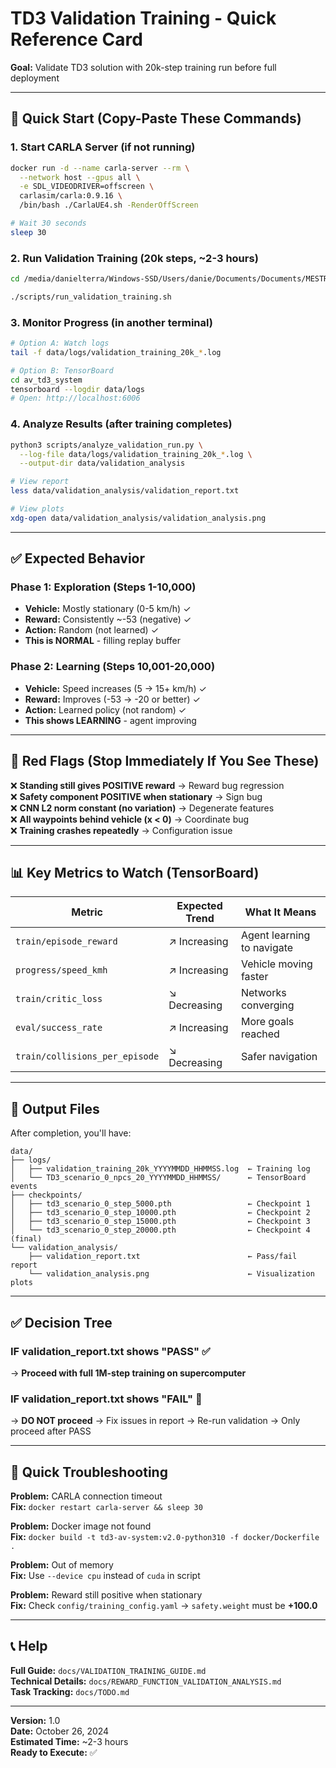 # TD3 Validation Training - Quick Reference Card

**Goal:** Validate TD3 solution with 20k-step training run before full deployment

---

## 🚀 Quick Start (Copy-Paste These Commands)

### 1. Start CARLA Server (if not running)
```bash
docker run -d --name carla-server --rm \
  --network host --gpus all \
  -e SDL_VIDEODRIVER=offscreen \
  carlasim/carla:0.9.16 \
  /bin/bash ./CarlaUE4.sh -RenderOffScreen

# Wait 30 seconds
sleep 30
```

### 2. Run Validation Training (20k steps, ~2-3 hours)
```bash
cd /media/danielterra/Windows-SSD/Users/danie/Documents/Documents/MESTRADO/25-2_aprendizado-por-reforco/Detalhamento/av_td3_system

./scripts/run_validation_training.sh
```

### 3. Monitor Progress (in another terminal)
```bash
# Option A: Watch logs
tail -f data/logs/validation_training_20k_*.log

# Option B: TensorBoard
cd av_td3_system
tensorboard --logdir data/logs
# Open: http://localhost:6006
```

### 4. Analyze Results (after training completes)
```bash
python3 scripts/analyze_validation_run.py \
  --log-file data/logs/validation_training_20k_*.log \
  --output-dir data/validation_analysis

# View report
less data/validation_analysis/validation_report.txt

# View plots
xdg-open data/validation_analysis/validation_analysis.png
```

---

## ✅ Expected Behavior

### Phase 1: Exploration (Steps 1-10,000)
- **Vehicle:** Mostly stationary (0-5 km/h) ✓
- **Reward:** Consistently ~-53 (negative) ✓
- **Action:** Random (not learned) ✓
- **This is NORMAL** - filling replay buffer

### Phase 2: Learning (Steps 10,001-20,000)
- **Vehicle:** Speed increases (5 → 15+ km/h) ✓
- **Reward:** Improves (-53 → -20 or better) ✓
- **Action:** Learned policy (not random) ✓
- **This shows LEARNING** - agent improving

---

## 🛑 Red Flags (Stop Immediately If You See These)

❌ **Standing still gives POSITIVE reward** → Reward bug regression  
❌ **Safety component POSITIVE when stationary** → Sign bug  
❌ **CNN L2 norm constant (no variation)** → Degenerate features  
❌ **All waypoints behind vehicle (x < 0)** → Coordinate bug  
❌ **Training crashes repeatedly** → Configuration issue  

---

## 📊 Key Metrics to Watch (TensorBoard)

| Metric | Expected Trend | What It Means |
|--------|----------------|---------------|
| `train/episode_reward` | ↗ Increasing | Agent learning to navigate |
| `progress/speed_kmh` | ↗ Increasing | Vehicle moving faster |
| `train/critic_loss` | ↘ Decreasing | Networks converging |
| `eval/success_rate` | ↗ Increasing | More goals reached |
| `train/collisions_per_episode` | ↘ Decreasing | Safer navigation |

---

## 📁 Output Files

After completion, you'll have:

```
data/
├── logs/
│   ├── validation_training_20k_YYYYMMDD_HHMMSS.log  ← Training log
│   └── TD3_scenario_0_npcs_20_YYYYMMDD_HHMMSS/      ← TensorBoard events
├── checkpoints/
│   ├── td3_scenario_0_step_5000.pth                 ← Checkpoint 1
│   ├── td3_scenario_0_step_10000.pth                ← Checkpoint 2
│   ├── td3_scenario_0_step_15000.pth                ← Checkpoint 3
│   └── td3_scenario_0_step_20000.pth                ← Checkpoint 4 (final)
└── validation_analysis/
    ├── validation_report.txt                        ← Pass/fail report
    └── validation_analysis.png                      ← Visualization plots
```

---

## ✅ Decision Tree

### IF validation_report.txt shows "PASS" ✅
→ **Proceed with full 1M-step training on supercomputer**

### IF validation_report.txt shows "FAIL" 🛑
→ **DO NOT proceed**
→ Fix issues in report
→ Re-run validation
→ Only proceed after PASS

---

## 🐛 Quick Troubleshooting

**Problem:** CARLA connection timeout  
**Fix:** `docker restart carla-server && sleep 30`

**Problem:** Docker image not found  
**Fix:** `docker build -t td3-av-system:v2.0-python310 -f docker/Dockerfile .`

**Problem:** Out of memory  
**Fix:** Use `--device cpu` instead of `cuda` in script

**Problem:** Reward still positive when stationary  
**Fix:** Check `config/training_config.yaml` → `safety.weight` must be **+100.0**

---

## 📞 Help

**Full Guide:** `docs/VALIDATION_TRAINING_GUIDE.md`  
**Technical Details:** `docs/REWARD_FUNCTION_VALIDATION_ANALYSIS.md`  
**Task Tracking:** `docs/TODO.md`

---

**Version:** 1.0  
**Date:** October 26, 2024  
**Estimated Time:** ~2-3 hours  
**Ready to Execute:** ✅
